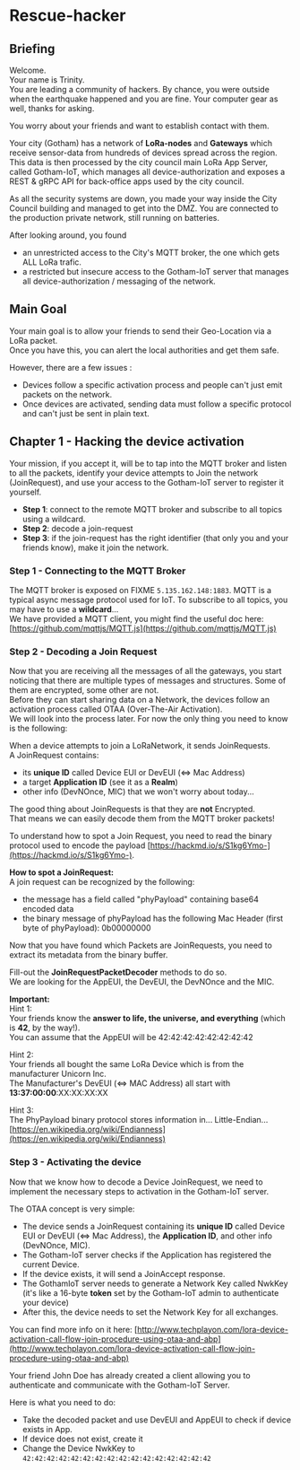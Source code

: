 # Rescue-hacker


## Briefing

Welcome.  
Your name is Trinity.  
You are leading a community of hackers. By chance, you were outside when the earthquake happened and you are fine. Your computer gear as well, thanks for asking.

You worry about your friends and want to establish contact with them.  

Your city (Gotham) has a network of **LoRa-nodes** and **Gateways** which receive sensor-data from hundreds of devices spread across the region.  
This data is then processed by the city council main LoRa App Server, called Gotham-IoT, which manages all device-authorization and exposes a REST & gRPC API for back-office apps used by the city council.  

As all the security systems are down, you made your way inside the City Council building and managed to get into the DMZ.
You are connected to the production private network, still running on batteries.

After looking around, you found
 * an unrestricted access to the City's MQTT broker, the one which gets ALL LoRa trafic.
 * a restricted but insecure access to the Gotham-IoT server that manages all device-authorization / messaging of the network.


## Main Goal

Your main goal is to allow your friends to send their Geo-Location via a LoRa packet.  
Once you have this, you can alert the local authorities and get them safe.

However, there are a few issues :
 * Devices follow a specific activation process and people can't just emit packets on the network.
 * Once devices are activated, sending data must follow a specific protocol and can't just be sent in plain text.


## Chapter 1 - Hacking the device activation

Your mission, if you accept it, will be to tap into the MQTT broker and listen to all the packets, 
identify your device attempts to Join the network (JoinRequest), and use your access to the Gotham-IoT server to register it yourself. 

 * **Step 1**: connect to the remote MQTT broker and subscribe to all topics using a wildcard.
 * **Step 2**: decode a join-request
 * **Step 3**: if the join-request has the right identifier (that only you and your friends know), make it join the network. 


### Step 1 - Connecting to the MQTT Broker
The MQTT broker is exposed on FIXME `5.135.162.148:1883`. 
MQTT is a typical async message protocol used for IoT. 
To subscribe to all topics, you may have to use a **wildcard**...  
We have provided a MQTT client, you might find the useful doc here: [https://github.com/mqttjs/MQTT.js](https://github.com/mqttjs/MQTT.js)

### Step 2 - Decoding a Join Request

Now that you are receiving all the messages of all the gateways, you start noticing that there are multiple types of messages and structures.
Some of them are encrypted, some other are not.  
Before they can start sharing data on a Network, the devices follow an activation process called OTAA (Over-The-Air Activation).  
We will look into the process later. For now the only thing you need to know is the following:  

When a device attempts to join a LoRaNetwork, it sends JoinRequests.  
A JoinRequest contains:
 * its **unique ID** called Device EUI or DevEUI (<=> Mac Address)
 * a target **Application ID** (see it as a **Realm**)
 * other info (DevNOnce, MIC) that we won't worry about today...

The good thing about JoinRequests is that they are **not** Encrypted.  
That means we can easily decode them from the MQTT broker packets!  

To understand how to spot a Join Request, you need to read the binary protocol used to encode the payload [https://hackmd.io/s/S1kg6Ymo-](https://hackmd.io/s/S1kg6Ymo-).

**How to spot a JoinRequest:**  
  A join request can be recognized by the following:
 * the message has a field called "phyPayload" containing base64 encoded data 
 * the binary message of phyPayload has the following Mac Header (first byte of phyPayload): 0b00000000
  
Now that you have found which Packets are JoinRequests, you need to extract its metadata from the binary buffer.

Fill-out the **JoinRequestPacketDecoder** methods to do so.  
We are looking for the AppEUI, the DevEUI, the DevNOnce and the MIC.  

**Important:**  
Hint 1:  
Your friends know the **answer to life, the universe, and everything** (which is **42**, by the way!).  
You can assume that the AppEUI will be 42:42:42:42:42:42:42:42  

Hint 2:  
Your friends all bought the same LoRa Device which is from the manufacturer Unicorn Inc.  
The Manufacturer's DevEUI (<=> MAC Address) all start with **13:37:00:00**:XX:XX:XX:XX

Hint 3:  
The PhyPayload binary protocol stores information in... Little-Endian... [https://en.wikipedia.org/wiki/Endianness](https://en.wikipedia.org/wiki/Endianness) 

### Step 3 - Activating the device
Now that we know how to decode a Device JoinRequest, we need to implement the necessary steps to activation in the Gotham-IoT server.  

The OTAA concept is very simple:  
 * The device sends a JoinRequest containing its **unique ID** called Device EUI or DevEUI (<=> Mac Address), the **Application ID**, and other info (DevNOnce, MIC).
 * The Gotham-IoT server checks if the Application has registered the current Device.
 * If the device exists, it will send a JoinAccept response.
 * The GothamIoT server needs to generate a Network Key called NwkKey (it's like a 16-byte **token** set by the Gotham-IoT admin to authenticate your device)
 * After this, the device needs to set the Network Key for all exchanges. 
 
You can find more info on it here: [http://www.techplayon.com/lora-device-activation-call-flow-join-procedure-using-otaa-and-abp](http://www.techplayon.com/lora-device-activation-call-flow-join-procedure-using-otaa-and-abp)

Your friend John Doe has already created a client allowing you to authenticate and communicate with the Gotham-IoT Server.
 
Here is what you need to do:
 * Take the decoded packet and use DevEUI and AppEUI to check if device exists in App.
 * If device does not exist, create it
 * Change the Device NwkKey to `42:42:42:42:42:42:42:42:42:42:42:42:42:42:42:42`
